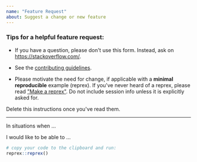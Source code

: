 ```yaml
---
name: "Feature Request"
about: Suggest a change or new feature
---
```


### Tips for a helpful feature request:

* If you have a question, please don't use this form. Instead, ask on <https://stackoverflow.com/>.

* See the [contributing guidelines](https://github.com/r-staceans/.github/blob/main/CONTRIBUTING.md).

* Please motivate the need for change, if applicable with a **minimal reproducible** example (reprex).
If you've never heard of a reprex, please read ["Make a reprex"](https://www.tidyverse.org/help/#reprex).
Do not include session info unless it is explicitly asked for.

Delete this instructions once you've read them.

---

In situations when ...

I would like to be able to ...

```r
# copy your code to the clipboard and run:
reprex::reprex()
```
